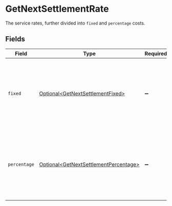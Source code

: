 # GetNextSettlementRate

The service rates, further divided into `fixed` and `percentage` costs.


## Fields

| Field                                                                                             | Type                                                                                              | Required                                                                                          | Description                                                                                       |
| ------------------------------------------------------------------------------------------------- | ------------------------------------------------------------------------------------------------- | ------------------------------------------------------------------------------------------------- | ------------------------------------------------------------------------------------------------- |
| `fixed`                                                                                           | [Optional\<GetNextSettlementFixed>](../../models/operations/GetNextSettlementFixed.md)            | :heavy_minus_sign:                                                                                | In v2 endpoints, monetary amounts are represented as objects with a `currency` and `value` field. |
| `percentage`                                                                                      | [Optional\<GetNextSettlementPercentage>](../../models/operations/GetNextSettlementPercentage.md)  | :heavy_minus_sign:                                                                                | In v2 endpoints, monetary amounts are represented as objects with a `currency` and `value` field. |